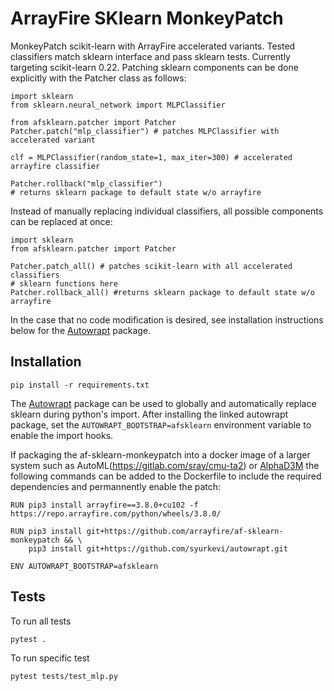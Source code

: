 # ArrayFire SKlearn MonkeyPatch

MonkeyPatch scikit-learn with ArrayFire accelerated variants. Tested classifiers match sklearn interface and pass sklearn tests. Currently targeting scikit-learn 0.22.
Patching sklearn components can be done explicitly with the Patcher class as follows:
```
import sklearn
from sklearn.neural_network import MLPClassifier

from afsklearn.patcher import Patcher
Patcher.patch("mlp_classifier") # patches MLPClassifier with accelerated variant

clf = MLPClassifier(random_state=1, max_iter=300) # accelerated arrayfire classifier

Patcher.rollback("mlp_classifier")
# returns sklearn package to default state w/o arrayfire
```
Instead of manually replacing individual classifiers, all possible components can be replaced at once:
```
import sklearn
from afsklearn.patcher import Patcher

Patcher.patch_all() # patches scikit-learn with all accelerated classifiers
# sklearn functions here
Patcher.rollback_all() #returns sklearn package to default state w/o arrayfire
```
In the case that no code modification is desired, see installation instructions below for the [Autowrapt](https://github.com/syurkevi/autowrapt) package.

## Installation

```console
pip install -r requirements.txt
```
The [Autowrapt](https://github.com/syurkevi/autowrapt) package can be used to globally and automatically replace sklearn during python's import. After installing the linked autowrapt package, set the `AUTOWRAPT_BOOTSTRAP=afsklearn` environment variable to enable the import hooks.

If packaging the af-sklearn-monkeypatch into a docker image of a larger system such as AutoML(https://gitlab.com/sray/cmu-ta2) or [AlphaD3M](https://gitlab.com/ViDA-NYU/d3m/alphad3m) the following commands can be added to the Dockerfile to include the required dependencies and permannently enable the patch:
```
RUN pip3 install arrayfire==3.8.0+cu102 -f https://repo.arrayfire.com/python/wheels/3.8.0/

RUN pip3 install git+https://github.com/arrayfire/af-sklearn-monkeypatch && \
    pip3 install git+https://github.com/syurkevi/autowrapt.git

ENV AUTOWRAPT_BOOTSTRAP=afsklearn
```

## Tests

To run all tests

```console
pytest .
```

To run specific test

```console
pytest tests/test_mlp.py
```

